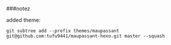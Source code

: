###notez

added theme:
```
git subtree add --prefix themes/maupassant git@github.com:tufu9441/maupassant-hexo.git master --squash

```